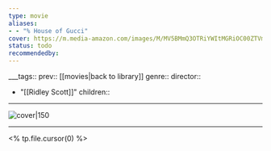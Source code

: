 ```yaml
---
type: movie
aliases:
- - "% House of Gucci"
cover: https://m.media-amazon.com/images/M/MV5BMmQ3OTRiYWItMGRiOC00ZTVmLWJjMjEtNjZhNDQ5NjIxODNjXkEyXkFqcGc@._V1_SX300.jpg
status: todo
recommendedby:
---
```

___tags:: prev:: [[movies|back to library]]
genre::
director:: 
  - "[[Ridley Scott]]"
children::
___
![cover|150](https://m.media-amazon.com/images/M/MV5BMmQ3OTRiYWItMGRiOC00ZTVmLWJjMjEtNjZhNDQ5NjIxODNjXkEyXkFqcGc@._V1_SX300.jpg)
___
<% tp.file.cursor(0) %>
